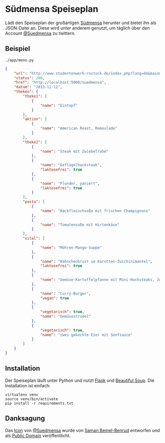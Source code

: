 # Südmensa Speiseplan

Lädt den Speiseplan der großartigen [Südmensa](http://tinyurl.com/suedmensa) herunter und bietet ihn als JSON-Datei an. Diese wird unter anderem genutzt, um täglich über den Account [@Suedmensa](https://twitter.com/suedmensa) zu twittern.

## Beispiel

    ./app/menu.py

```json
{
    "url": "http://www.studentenwerk-rostock.de/index.php?lang=de&mainmenue=4&submenue=47&type=details&detail1=1&detail2=8492", 
    "status": 200, 
    "href": "http://localhost:5000/suedmensa", 
    "datum": "2013-11-12", 
    "theken": {
        "theke1": [
            {
                "name": "Eintopf"
            }
        ], 
        "aktion": [
            {
                "name": "American Roast, Remoulade"
            }
        ], 
        "theke2": [
            {
                "name": "Steak mit Zwiebelrahm"
            }, 
            {
                "name": "Geflügelhacksteak", 
                "laktosefrei": true
            }, 
            {
                "name": "Flunder, paniert", 
                "laktosefrei": true
            }
        ], 
        "pasta": [
            {
                "name": "Hackfleischsoße mit frischen Champignons"
            }, 
            {
                "name": "Tomatensoße mit Hirtenkäse"
            }
        ], 
        "vital": [
            {
                "name": "Möhren-Mango-Suppe"
            }, 
            {
                "name": "Hähnchenbrust im Karotten-Zucchinimantel", 
                "laktosefrei": true
            }, 
            {
                "name": "Gemüse-Kartoffelpfanne mit Mini-Hacksteaks, Joghurt Dip"
            }, 
            {
                "name": "Curry-Burger", 
                "vegan": true
            }, 
            {
                "vegetarisch": true, 
                "name": "Gemüsestrudel"
            }, 
            {
                "vegetarisch": true, 
                "name": "zwei gekochte Eier mit Senfsauce"
            }
        ]
    }
}
```

## Installation

Der Speiseplan läuft unter Python und nutzt [Flask](http://flask.pocoo.org) und [Beautiful Soup](http://www.crummy.com/software/BeautifulSoup/). Die Installation ist einfach:

    virtualenv venv
    source venv/bin/activate
    pip install -r requirements.txt

## Danksagung

Das [Icon](http://thenounproject.com/noun/restaurant/#icon-No2392) von [@Suedmensa](https://twitter.com/suedmensa) wurde von [Saman Bemel-Benrud](http://thenounproject.com/samanbb/#) entworfen und als [Public Domain](http://creativecommons.org/publicdomain/zero/1.0/) veröffentlicht.
